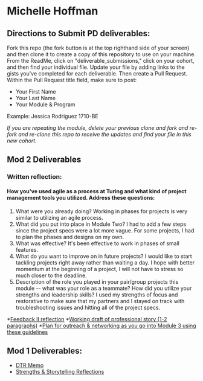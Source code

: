 # Michelle Hoffman

## Directions to Submit PD deliverables:
Fork this repo (the fork button is at the top righthand side of your screen) and then clone it to create a copy of this repository to use on your machine. From the ReadMe, click on "deliverable_submissions," click on your cohort, and then find your individual file. Update your file by adding links to the gists you've completed for each deliverable. Then create a Pull Request. Within the Pull Request title field, make sure to post:

* Your First Name
* Your Last Name
* Your Module & Program

Example: Jessica Rodriguez 1710-BE

*If you are repeating the module, delete your previous clone and fork and re-fork and re-clone this repo to receive the updates and find your file in this new cohort.*

## Mod 2 Deliverables

### Written reflection:
#### How you've used agile as a process at Turing and what kind of project management tools you utilized. Address these questions:

1. What were you already doing?
   Working in phases for projects is very similar to utilizing an agile process. 
2. What did you put into place in Module Two?
   I had to add a few steps since the project specs were a lot more vague. For some projects, I had to plan the phases and designs on my own. 
3. What was effective?
   It's been effective to work in phases of small features. 
4. What do you want to improve on in future projects?
   I would like to start tackling projects right away rather than waiting a day. I hope with better momentum at the beginning of a project, I will not have to stress so much closer to the deadline.
5. Description of the role you played in your pair/group projects this module -- what was your role as a teammate? How did you utilize your strengths and leadership skills?
   I used my strengths of focus and restorative to make sure that my partners and I stayed on track with troubleshooting issues and hitting all of the project specs. 

*[Feedback II reflection](https://gist.github.com/michellehoffman/5d57a531602ed142cfc61956f5ff2e35)
*[Working draft of professional story (1-2 paragraphs)](https://gist.github.com/michellehoffman/578de82c07eb3de7f0d77cbed6907464)
*[Plan for outreach & networking as you go into Module 3 using these guidelines](https://gist.github.com/michellehoffman/5526eb0646429a676d89c63040b42707)

## Mod 1 Deliverables:
* [DTR Memo](https://gist.github.com/michellehoffman/e9c8e143d27549a3da9b17106e399bd6)
* [Strengths & Storytelling Reflections](https://gist.github.com/michellehoffman/c1cc204855d6f99b3b03356f0cebedd9)
